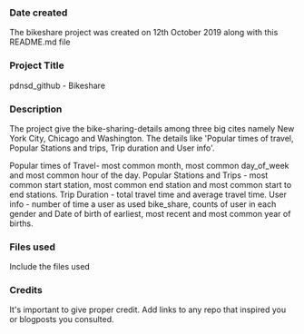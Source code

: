 ### Date created
The bikeshare project was created on 12th October 2019 along with this README.md file

### Project Title
pdnsd_github - Bikeshare

### Description
The project give the bike-sharing-details among three big cites namely New York City, Chicago and Washington. The details like 'Popular times of travel, Popular Stations and trips, Trip duration and User info'.

Popular times of Travel- most common month, most common day_of_week and most common hour of the day.
Popular Stations and Trips - most common start station, most common end station and most common start to end stations.
Trip Duration - total travel time and average travel time.
User info - number of time a user as used bike_share, counts of user in each gender and Date of birth of earliest, most recent and most common year of births.

### Files used
Include the files used

### Credits
It's important to give proper credit. Add links to any repo that inspired you or blogposts you consulted.

